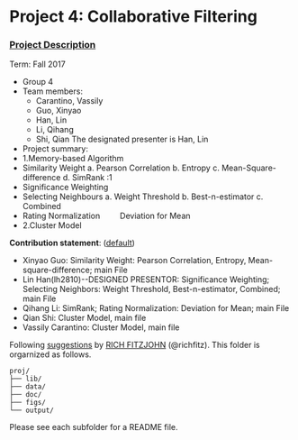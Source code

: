 # Project 4: Collaborative Filtering

### [Project Description](doc/project4_desc.md)

Term: Fall 2017

+ Group 4
+ Team members:
	+ Carantino, Vassily
	+ Guo, Xinyao
	+ Han, Lin
	+ Li, Qihang
	+ Shi, Qian
The designated presenter is Han, Lin
+ Project summary: 
+ 1.Memory-based Algorithm
+ Similarity Weight
           a. Pearson Correlation
           b. Entropy
           c. Mean-Square-difference
           d. SimRank :1
+ Significance Weighting
+ Selecting Neighbours
           a. Weight Threshold
           b. Best-n-estimator
           c. Combined
+ Rating Normalization
           Deviation for Mean
+ 2.Cluster Model

	
**Contribution statement**: ([default](doc/a_note_on_contributions.md))
+ Xinyao Guo: Similarity Weight: Pearson Correlation, Entropy, Mean-square-difference; main File
+ Lin Han(lh2810)--DESIGNED PRESENTOR: Significance Weighting; Selecting Neighbors: Weight Threshold, Best-n-estimator, Combined; main File
+ Qihang Li: SimRank; Rating Normalization: Deviation for Mean; main File
+ Qian Shi: Cluster Model, main file
+ Vassily Carantino: Cluster Model, main file

Following [suggestions](http://nicercode.github.io/blog/2013-04-05-projects/) by [RICH FITZJOHN](http://nicercode.github.io/about/#Team) (@richfitz). This folder is orgarnized as follows.

```
proj/
├── lib/
├── data/
├── doc/
├── figs/
└── output/
```

Please see each subfolder for a README file.
